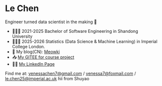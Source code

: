 # Le Chen

Engineer turned data scientist in the making 🚀  

- 👩🏻‍🎓 2021-2025 Bachelor of Software Engineering in Shandong University
- 👩🏻‍💻 2025-2026 Statistics (Data Science & Machine Learning) in Imperial College London.
- 📄 My blog(CN): [Meowki](https://www.cnblogs.com/meowki/)
- 📥 [My GITEE for course project](https://gitee.com/meowki)
- ✍🏻 [My LinkedIn Page](https://www.linkedin.com/in/chenle2003/)

Find me at: venessachen7@gmail.com / venessa7@foxmail.com / le.chen25@imperial.ac.uk
hii from Shuyao
